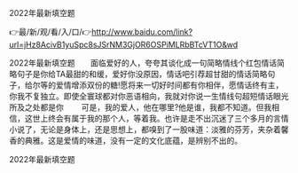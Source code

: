 2022年最新填空题

👉最/新/观/看/入/口/👉http://www.baidu.com/link?url=jHz8AcivB1yuSpc8sJSrNM3GjOR6OSPiMLRbBTcVT1O&wd

2022年最新填空题　　面临爱好的人，夸夸其谈化成一句简略情线个红包情话简略句子是你给TA最甜的和缓，爱好你没原因，情话吧引荐超甘甜的情话简略句子，给尔等的爱情增添双份的糖!愿将来一切好时间都有你相伴，愿情话终有主，你我不复独立。即使全寰球都对你恶语相向，我就对你说一生情线句超短情话眼光所及之处都是你
　　可是，我的爱人，他在哪里?他是谁，我都不知道。但我相信，这世上终会有属于我的那个人，等着我。也许是走不出沉迷了三个多月的言情小说了，无论是身体上，还是思想上，都嗅到了一股味道：淡雅的芬芳，夹杂着馨香的典雅。这是爱情的味道，没有一定的文化底蕴，是辨别不出的。


2022年最新填空题
